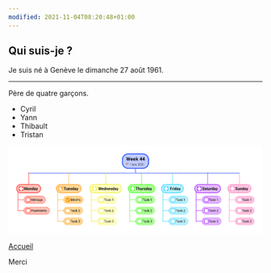```yaml
---
modified: 2021-11-04T08:20:48+01:00
---
```


## Qui suis-je ?

Je suis né à Genève le dimanche 27 août 1961.

----

Père de quatre garçons.

- Cyril
- Yann
- Thibault
- Tristan

![semaine](semaine_44.png)

[Accueil](index.md)

Merci
